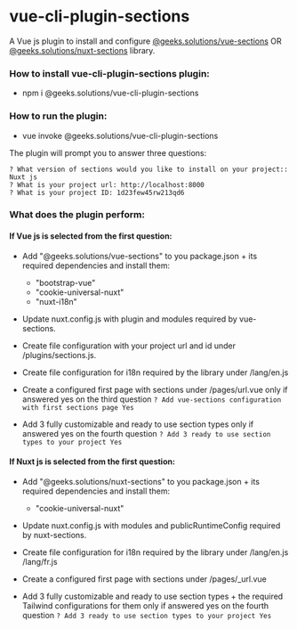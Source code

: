# vue-cli-plugin-sections

A Vue js plugin to install and configure [@geeks.solutions/vue-sections](https://www.npmjs.com/package/@geeks.solutions/vue-sections) OR [@geeks.solutions/nuxt-sections](https://www.npmjs.com/package/@geeks.solutions/nuxt-sections) library.

### How to install vue-cli-plugin-sections plugin:

 - npm i @geeks.solutions/vue-cli-plugin-sections

### How to run the plugin:

 - vue invoke @geeks.solutions/vue-cli-plugin-sections

The plugin will prompt you to answer three questions:

````
? What version of sections would you like to install on your project:: Nuxt js
? What is your project url: http://localhost:8000
? What is your project ID: 1d23few45rw213qd6
````

### What does the plugin perform:

#### If Vue js is selected from the first question:

 * Add "@geeks.solutions/vue-sections" to you package.json + its required dependencies and install them:
    - "bootstrap-vue"
    - "cookie-universal-nuxt"
    - "nuxt-i18n"

 * Update nuxt.config.js with plugin and modules required by vue-sections.

 * Create file configuration with your project url and id under /plugins/sections.js.

 * Create file configuration for i18n required by the library under /lang/en.js

 * Create a configured first page with sections under /pages/url.vue only if answered yes on the third question
``? Add vue-sections configuration with first sections page Yes``

 * Add 3 fully customizable and ready to use section types only if answered yes on the fourth question
``? Add 3 ready to use section types to your project Yes``


#### If Nuxt js is selected from the first question:

 * Add "@geeks.solutions/nuxt-sections" to you package.json + its required dependencies and install them:
    - "cookie-universal-nuxt"

 * Update nuxt.config.js with modules and publicRuntimeConfig required by nuxt-sections.
 
 * Create file configuration for i18n required by the library under /lang/en.js /lang/fr.js

 * Create a configured first page with sections under /pages/_url.vue

 * Add 3 fully customizable and ready to use section types + the required Tailwind configurations for them only if answered yes on the fourth question
``? Add 3 ready to use section types to your project Yes``

